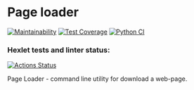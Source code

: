 # Page loader
[![Maintainability](https://api.codeclimate.com/v1/badges/9403817caa758a4dac5f/maintainability)](https://codeclimate.com/github/vlad-sviridov/python-project-lvl3/maintainability)
[![Test Coverage](https://api.codeclimate.com/v1/badges/9403817caa758a4dac5f/test_coverage)](https://codeclimate.com/github/vlad-sviridov/python-project-lvl3/test_coverage)
[![Python CI](https://github.com/vlad-sviridov/python-project-lvl3/actions/workflows/pyci.yml/badge.svg)](https://github.com/vlad-sviridov/python-project-lvl3/actions/workflows/pyci.yml)

### Hexlet tests and linter status:
[![Actions Status](https://github.com/vlad-sviridov/python-project-lvl3/workflows/hexlet-check/badge.svg)](https://github.com/vlad-sviridov/python-project-lvl3/actions)

Page Loader - command line utility for download a web-page.
